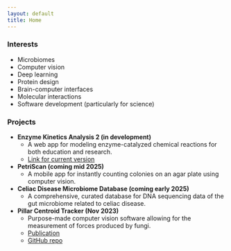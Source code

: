```yaml
---
layout: default
title: Home
---
```


### Interests
- Microbiomes
- Computer vision
- Deep learning
- Protein design
- Brain-computer interfaces
- Molecular interactions
- Software development (particularly for science)

### Projects
- **Enzyme Kinetics Analysis 2 (in development)**
  - A web app for modeling enzyme-catalyzed chemical reactions for both education and research.
  - [Link for current version](https://enzyme-kinetics.shinyapps.io/enzkinet_webpage/)
- **PetriScan (coming mid 2025)**
  - A mobile app for instantly counting colonies on an agar plate using computer vision.
- **Celiac Disease Microbiome Database (coming early 2025)**
  - A comprehensive, curated database for DNA sequencing data of the gut microbiome related to celiac disease.
- **Pillar Centroid Tracker (Nov 2023)**
  - Purpose-made computer vision software allowing for the measurement of forces produced by fungi.
  - [Publication](https://ieeexplore.ieee.org/document/10344304)
  - [GitHub repo](https://github.com/HaigBishop/pillar-centroid-tracker)

